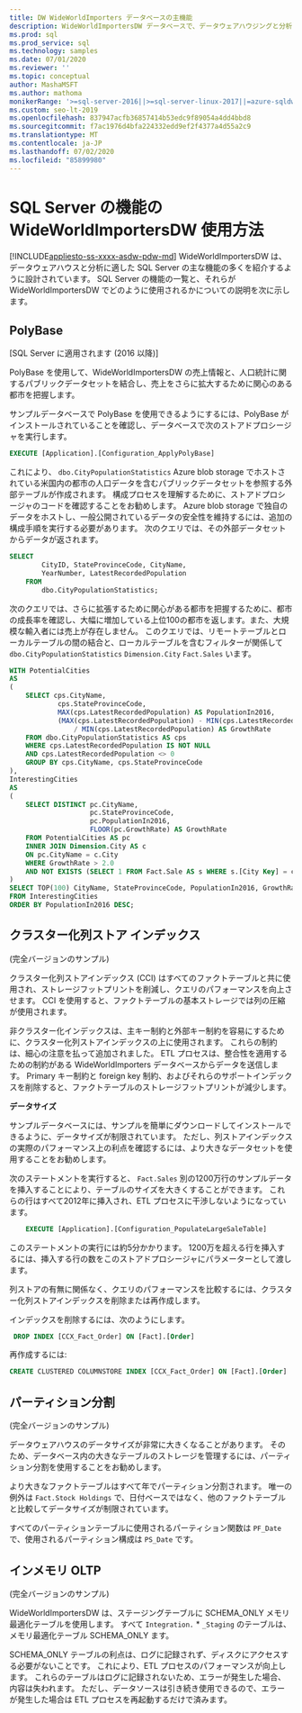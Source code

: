 ```yaml
---
title: DW WideWorldImporters データベースの主機能
description: WideWorldImportersDW データベースで、データウェアハウジングと分析に適した SQL Server の主要な機能について説明します。
ms.prod: sql
ms.prod_service: sql
ms.technology: samples
ms.date: 07/01/2020
ms.reviewer: ''
ms.topic: conceptual
author: MashaMSFT
ms.author: mathoma
monikerRange: '>=sql-server-2016||>=sql-server-linux-2017||=azure-sqldw-latest||>=aps-pdw-2016||=sqlallproducts-allversions||=azuresqldb-mi-current'
ms.custom: seo-lt-2019
ms.openlocfilehash: 837947acfb36857414b53edc9f89054a4dd4bbd8
ms.sourcegitcommit: f7ac1976d4bfa224332edd9ef2f4377a4d55a2c9
ms.translationtype: MT
ms.contentlocale: ja-JP
ms.lasthandoff: 07/02/2020
ms.locfileid: "85899980"
---
```

# <a name="wideworldimportersdw-use-of-sql-server-features-and-capabilities"></a>SQL Server の機能の WideWorldImportersDW 使用方法
[!INCLUDE[appliesto-ss-xxxx-asdw-pdw-md](../includes/appliesto-ss-xxxx-asdw-pdw-md.md)]
WideWorldImportersDW は、データウェアハウスと分析に適した SQL Server の主な機能の多くを紹介するように設計されています。 SQL Server の機能の一覧と、それらが WideWorldImportersDW でどのように使用されるかについての説明を次に示します。

## <a name="polybase"></a>PolyBase

[SQL Server に適用されます (2016 以降)]

PolyBase を使用して、WideWorldImportersDW の売上情報と、人口統計に関するパブリックデータセットを結合し、売上をさらに拡大するために関心のある都市を把握します。

サンプルデータベースで PolyBase を使用できるようにするには、PolyBase がインストールされていることを確認し、データベースで次のストアドプロシージャを実行します。

```sql
EXECUTE [Application].[Configuration_ApplyPolyBase]
```

これにより、 `dbo.CityPopulationStatistics` Azure blob storage でホストされている米国内の都市の人口データを含むパブリックデータセットを参照する外部テーブルが作成されます。 構成プロセスを理解するために、ストアドプロシージャのコードを確認することをお勧めします。 Azure blob storage で独自のデータをホストし、一般公開されているデータの安全性を維持するには、追加の構成手順を実行する必要があります。 次のクエリでは、その外部データセットからデータが返されます。

```sql
SELECT
        CityID, StateProvinceCode, CityName,
        YearNumber, LatestRecordedPopulation
    FROM
        dbo.CityPopulationStatistics;
```

次のクエリでは、さらに拡張するために関心がある都市を把握するために、都市の成長率を確認し、大幅に増加している上位100の都市を返します。また、大規模な輸入者には売上が存在しません。 このクエリでは、リモートテーブルとローカルテーブルの間の結合と、ローカルテーブルを含むフィルターが関係して `dbo.CityPopulationStatistics` `Dimension.City` `Fact.Sales` います。

```sql
WITH PotentialCities
AS
(
    SELECT cps.CityName,
            cps.StateProvinceCode,
            MAX(cps.LatestRecordedPopulation) AS PopulationIn2016,
            (MAX(cps.LatestRecordedPopulation) - MIN(cps.LatestRecordedPopulation)) * 100.0
                / MIN(cps.LatestRecordedPopulation) AS GrowthRate
    FROM dbo.CityPopulationStatistics AS cps
    WHERE cps.LatestRecordedPopulation IS NOT NULL
    AND cps.LatestRecordedPopulation <> 0
    GROUP BY cps.CityName, cps.StateProvinceCode
),
InterestingCities
AS
(
    SELECT DISTINCT pc.CityName,
                    pc.StateProvinceCode,
                    pc.PopulationIn2016,
                    FLOOR(pc.GrowthRate) AS GrowthRate
    FROM PotentialCities AS pc
    INNER JOIN Dimension.City AS c
    ON pc.CityName = c.City
    WHERE GrowthRate > 2.0
    AND NOT EXISTS (SELECT 1 FROM Fact.Sale AS s WHERE s.[City Key] = c.[City Key])
)
SELECT TOP(100) CityName, StateProvinceCode, PopulationIn2016, GrowthRate
FROM InterestingCities
ORDER BY PopulationIn2016 DESC;
```

## <a name="clustered-columnstore-indexes"></a>クラスター化列ストア インデックス

(完全バージョンのサンプル)

クラスター化列ストアインデックス (CCI) はすべてのファクトテーブルと共に使用され、ストレージフットプリントを削減し、クエリのパフォーマンスを向上させます。 CCI を使用すると、ファクトテーブルの基本ストレージでは列の圧縮が使用されます。

非クラスター化インデックスは、主キー制約と外部キー制約を容易にするために、クラスター化列ストアインデックスの上に使用されます。 これらの制約は、細心の注意を払って追加されました。 ETL プロセスは、整合性を適用するための制約がある WideWorldImporters データベースからデータを送信します。 Primary キー制約と foreign key 制約、およびそれらのサポートインデックスを削除すると、ファクトテーブルのストレージフットプリントが減少します。

**データサイズ**

サンプルデータベースには、サンプルを簡単にダウンロードしてインストールできるように、データサイズが制限されています。 ただし、列ストアインデックスの実際のパフォーマンス上の利点を確認するには、より大きなデータセットを使用することをお勧めします。

次のステートメントを実行すると、 `Fact.Sales` 別の1200万行のサンプルデータを挿入することにより、テーブルのサイズを大きくすることができます。 これらの行はすべて2012年に挿入され、ETL プロセスに干渉しないようになっています。

```sql
    EXECUTE [Application].[Configuration_PopulateLargeSaleTable]
```

このステートメントの実行には約5分かかります。 1200万を超える行を挿入するには、挿入する行の数をこのストアドプロシージャにパラメーターとして渡します。

列ストアの有無に関係なく、クエリのパフォーマンスを比較するには、クラスター化列ストアインデックスを削除または再作成します。

インデックスを削除するには、次のようにします。

```sql
 DROP INDEX [CCX_Fact_Order] ON [Fact].[Order]
```

再作成するには:

```sql
CREATE CLUSTERED COLUMNSTORE INDEX [CCX_Fact_Order] ON [Fact].[Order]
```

## <a name="partitioning"></a>パーティション分割

(完全バージョンのサンプル)

データウェアハウスのデータサイズが非常に大きくなることがあります。 そのため、データベース内の大きなテーブルのストレージを管理するには、パーティション分割を使用することをお勧めします。

より大きなファクトテーブルはすべて年でパーティション分割されます。 唯一の例外は `Fact.Stock Holdings` で、日付ベースではなく、他のファクトテーブルと比較してデータサイズが制限されています。

すべてのパーティションテーブルに使用されるパーティション関数は `PF_Date` で、使用されるパーティション構成は `PS_Date` です。

## <a name="in-memory-oltp"></a>インメモリ OLTP

(完全バージョンのサンプル)

WideWorldImportersDW は、ステージングテーブルに SCHEMA_ONLY メモリ最適化テーブルを使用します。 すべて `Integration.` * `_Staging` のテーブルは、メモリ最適化テーブル SCHEMA_ONLY ます。

SCHEMA_ONLY テーブルの利点は、ログに記録されず、ディスクにアクセスする必要がないことです。 これにより、ETL プロセスのパフォーマンスが向上します。 これらのテーブルはログに記録されないため、エラーが発生した場合、内容は失われます。 ただし、データソースは引き続き使用できるので、エラーが発生した場合は ETL プロセスを再起動するだけで済みます。
